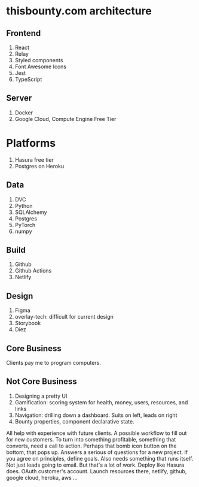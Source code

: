 # thisbounty.com architecture

## Frontend

1. React
2. Relay
3. Styled components
4. Font Awesome Icons
5. Jest
6. TypeScript

## Server

1. Docker
2. Google Cloud, Compute Engine Free Tier

# Platforms

1. Hasura free tier
2. Postgres on Heroku

## Data

1. DVC
2. Python
3. SQLAlchemy
4. Postgres
5. PyTorch
6. numpy

## Build

1. Github
2. Github Actions
3. Netlify

## Design

1. Figma
2. overlay-tech: difficult for current design
3. Storybook
4. Diez

## Core Business

Clients pay me to program computers.

## Not Core Business

1. Designing a pretty UI
2. Gamification: scoring system for health, money, users, resources, and links
3. Navigation: drilling down a dashboard. Suits on left, leads on right
4. Bounty properties, component declarative state.

All help with experience with future clients. A possible workflow to fill out for new customers.
To turn into something profitable, something that converts, need a call to action.
Perhaps that bomb icon button on the bottom, that pops up.
Answers a serious of questions for a new project. If you agree on principles, define goals.
Also needs something that runs itself. Not just leads going to email. But that's a lot of work.
Deploy like Hasura does. OAuth customer's account. Launch resources there, netlify, github, google cloud, heroku, aws ...

